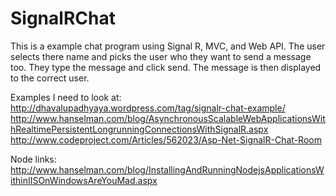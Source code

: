 SignalRChat
===========

This is a example chat program using Signal R, MVC, and Web API. The user selects there name and picks the user who they want to send a message too. They type the message and click send. The message is then displayed to the correct user.

Examples I need to look at:
	http://dhavalupadhyaya.wordpress.com/tag/signalr-chat-example/
	http://www.hanselman.com/blog/AsynchronousScalableWebApplicationsWithRealtimePersistentLongrunningConnectionsWithSignalR.aspx
	http://www.codeproject.com/Articles/562023/Asp-Net-SignalR-Chat-Room

Node links:
	http://www.hanselman.com/blog/InstallingAndRunningNodejsApplicationsWithinIISOnWindowsAreYouMad.aspx